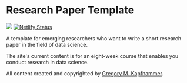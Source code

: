 # Research Paper Template

![](../../workflows/build/badge.svg) [![Netlify Status](https://api.netlify.com/api/v1/badges/4db2b979-8659-4995-829c-75236c47a5e6/deploy-status)](https://app.netlify.com/sites/videogameanalysis/deploys)

A template for emerging researchers who want to write a short research paper in the field of data science.

The site's current content is for an eight-week course that enables you conduct research in data science.

All content created and copyrighted by [Gregory M. Kapfhammer](https://www.gregorykapfhammer.com/).
